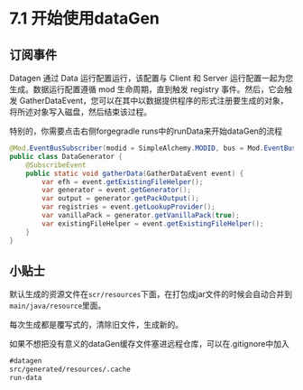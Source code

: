 # 7.1 开始使用dataGen

## 订阅事件
Datagen 通过 Data 运行配置运行，该配置与 Client 和 Server 运行配置一起为您生成。数据运行配置遵循 mod 生命周期，直到触发 registry 事件。然后，它会触发 GatherDataEvent，您可以在其中以数据提供程序的形式注册要生成的对象，将所述对象写入磁盘，然后结束该过程。

特别的，你需要点击右侧forgegradle runs中的runData来开始dataGen的流程


``` java
@Mod.EventBusSubscriber(modid = SimpleAlchemy.MODID, bus = Mod.EventBusSubscriber.Bus.MOD, value = Dist.CLIENT)
public class DataGenerator {
    @SubscribeEvent
    public static void gatherData(GatherDataEvent event) {
        var efh = event.getExistingFileHelper();
        var generator = event.getGenerator();
        var output = generator.getPackOutput();
        var registries = event.getLookupProvider();
        var vanillaPack = generator.getVanillaPack(true);
        var existingFileHelper = event.getExistingFileHelper();
    }
}
```

## 小贴士
默认生成的资源文件在`scr/resources`下面，在打包成jar文件的时候会自动合并到`main/java/resource`里面。

每次生成都是覆写式的，清除旧文件，生成新的。

如果不想把没有意义的dataGen缓存文件塞进远程仓库，可以在.gitignore中加入

``` txt
#datagen
src/generated/resources/.cache
run-data
```